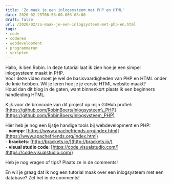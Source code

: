 ```yaml
---
title: 'Zo maak je een inlogsysteem met PHP en HTML'
date: 2020-02-25T06:56:00.003-08:00
draft: false
url: /2020/02/zo-maak-je-een-inlogsysteem-met-php-en.html
tags: 
- code
- coderen
- webdevelopment
- programmeren
- scripten
---
```


  
  
Hallo, ik ben Robin. In deze tutorial laat ik zien hoe je een simpel inlogsysteem maakt in PHP.  
Voor deze video moet je wel de basisvaardigheden van PHP en HTML onder de knie hebben. Wil je leren hoe je je eerste HTML website maakt?  
Houd dan dit blog in de gaten, want binnenkort plaats ik een beginners handleiding HTML.  
  
Kijk voor de broncode van dit project op mijn GitHub profiel: [https://github.com/RobinBoers/Inlogsysteem\_PHP](https://github.com/RobinBoers/Inlogsysteem_PHP)  
  
Hier heb je nog een lijstje handige tools bij webdevelopment en PHP:  
\- **xampp**: [https://www.apachefriends.org/index.html](https://www.apachefriends.org/index.html)  
\- **brackets**: [http://brackets.io/](http://brackets.io/)  
\- **visual studio code**: [https://code.visualstudio.com/](https://code.visualstudio.com/)  
  
Heb je nog vragen of tips? Plaats ze in de comments!  
  
En wil je graag dat ik nog een tutorial maak over een inlogsysteem met een database? Zet het in de comments!